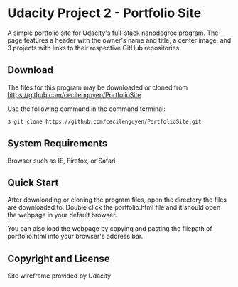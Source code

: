 # Udacity Project 2 - Portfolio Site

A simple portfolio site for Udacity's full-stack nanodegree program. The page features a header with the owner's name and title, a center image, and 3 projects with links to their respective GitHub repositories. 

## Download

The files for this program may be downloaded or cloned from https://github.com/cecilenguyen/PortfolioSite.

Use the following command in the command terminal:

`$ git clone https://github.com/cecilenguyen/PortfolioSite.git`

## System Requirements

Browser such as IE, Firefox, or Safari

## Quick Start

After downloading or cloning the program files, open the directory the files are downloaded to. Double click the portfolio.html file and it should open the webpage in your default browser.

You can also load the webpage by copying and pasting the filepath of portfolio.html into your browser's address bar.

## Copyright and License

Site wireframe provided by Udacity




